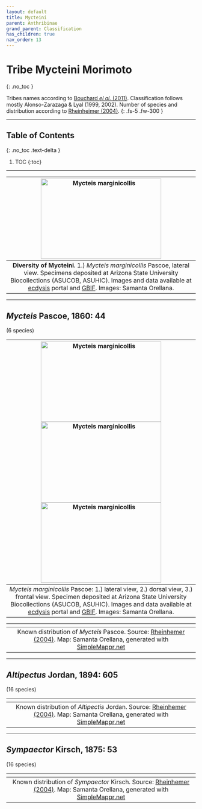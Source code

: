 ```yaml
---
layout: default
title: Mycteini
parent: Anthribinae
grand_parent: Classification
has_children: true
nav_order: 13
---
```



# Tribe Mycteini Morimoto
{: .no_toc }

Tribes names according to [Bouchard _el al._ (2011)](https://zookeys.pensoft.net/articles.php?id=4001). Classification follows mostly Alonso-Zarazaga & Lyal (1999, 2002). Number of species and distribution according to [Rheinheimer (2004)](https://www.zobodat.at/pdf/Mitt-Ent-Ver-Stuttgart_39_2004_0001-0244.pdf).
{: .fs-5 .fw-300 }

---

## Table of Contents
{: .no_toc .text-delta }

1. TOC
{:toc}

---

| [<img src="https://media01.symbiota.org/media/ecdysis/ASU_ASUCOB/ASUCOB0015/ASUCOB0015327_lateral_edited_1619129450.jpg" alt="Mycteis marginicollis" width="320" height="213.4">](https://ecdysis.org/collections/individual/index.php?occid=658529) | 
|:--:| 
|**Diversity of Mycteini.** 1.) *Mycteis marginicollis* Pascoe, lateral view. Specimens deposited at Arizona State University Biocollections (ASUCOB, ASUHIC). Images and data available at [ecdysis](https://ecdysis.org) portal and [GBIF](gbif.org). Images: Samanta Orellana.|

---

## _Mycteis_ Pascoe, 1860: 44
(6 species)

|  [<img src="https://media01.symbiota.org/media/ecdysis/ASU_ASUCOB/ASUCOB0015/ASUCOB0015327_lateral_edited_1619129450.jpg" alt="Mycteis marginicollis" width="320" height="213.4">](https://ecdysis.org/collections/individual/index.php?occid=658529)  [<img src="https://media01.symbiota.org/media/ecdysis/ASU_ASUCOB/ASUCOB0015/ASUCOB0015327_dorsal_edited_1619130844.jpg" alt="Mycteis marginicollis" width="320" height="213.4">](https://ecdysis.org/collections/individual/index.php?occid=658529)  [<img src="https://media01.symbiota.org/media/ecdysis/ASU_ASUCOB/ASUCOB0015/ASUCOB0015327_frontal_edited_1619131748.jpg" alt="Mycteis marginicollis" width="320" height="213.4">](https://ecdysis.org/collections/individual/index.php?occid=658529) | 
|:--:| 
|_Mycteis marginicollis_ Pascoe: 1.) lateral view, 2.) dorsal view, 3.) frontal view. Specimen deposited at Arizona State University Biocollections (ASUCOB, ASUHIC). Images and data available at [ecdysis](https://ecdysis.org) portal and [GBIF](https://gbif.org). Images: Samanta Orellana.|

|<img src="https://www.simplemappr.net/map/19882" alt="" />| 
|:--:| 
|Known distribution of _Mycteis_ Pascoe. Source: [Rheinhemer (2004)](https://www.zobodat.at/pdf/Mitt-Ent-Ver-Stuttgart_39_2004_0001-0244.pdf). Map: Samanta Orellana, generated with [SimpleMappr.net](https://www.simplemappr.net/) |

---

## _Altipectus_ Jordan, 1894: 605
(16 species)

|<img src="https://www.simplemappr.net/map/19884" alt="" />| 
|:--:| 
|Known distribution of _Altipectis_ Jordan. Source: [Rheinhemer (2004)](https://www.zobodat.at/pdf/Mitt-Ent-Ver-Stuttgart_39_2004_0001-0244.pdf). Map: Samanta Orellana, generated with [SimpleMappr.net](https://www.simplemappr.net/) |

---

## _Sympaector_ Kirsch, 1875: 53
(16 species)

|<img src="https://www.simplemappr.net/map/19883" alt="" />| 
|:--:| 
|Known distribution of _Sympaector_ Kirsch. Source: [Rheinhemer (2004)](https://www.zobodat.at/pdf/Mitt-Ent-Ver-Stuttgart_39_2004_0001-0244.pdf). Map: Samanta Orellana, generated with [SimpleMappr.net](https://www.simplemappr.net/) |
